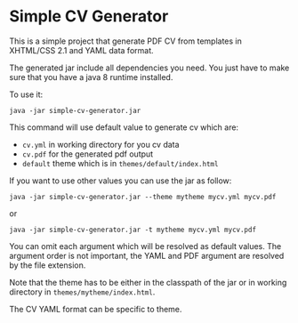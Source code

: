 Simple CV Generator
===================

This is a simple project that generate PDF CV from templates in XHTML/CSS 2.1 and YAML data format.

The generated jar include all dependencies you need. You just have to make sure that you have a java 8 runtime installed.

To use it:
```
java -jar simple-cv-generator.jar
```
This command will use default value to generate cv which are:

- `cv.yml` in working directory for you cv data
- `cv.pdf` for the generated pdf output
- `default` theme which is in `themes/default/index.html`

If you want to use other values you can use the jar as follow:

```
java -jar simple-cv-generator.jar --theme mytheme mycv.yml mycv.pdf
```

or

```
java -jar simple-cv-generator.jar -t mytheme mycv.yml mycv.pdf
```

You can omit each argument which will be resolved as default values. The argument order is not important, the YAML and PDF argument are resolved by the file extension.

Note that the theme has to be either in the classpath of the jar or in working directory in `themes/mytheme/index.html`.

The CV YAML format can be specific to theme.